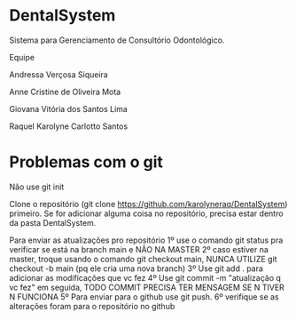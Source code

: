 # DentalSystem
Sistema para Gerenciamento de Consultório Odontológico. 

Equipe

Andressa Verçosa Siqueira

Anne Cristine de Oliveira Mota

Giovana Vitória dos Santos Lima

Raquel Karolyne Carlotto Santos


# Problemas com o git
Não use git init

Clone o repositório (git clone https://github.com/karolyneraq/DentalSystem) primeiro.
Se for adicionar alguma coisa no repositório, precisa estar dentro da pasta DentalSystem.

Para enviar as atualizações pro repositório
1º use o comando git status pra verificar se está na branch main e NÃO NA MASTER
2º caso estiver na master, troque usando o comando git checkout main, NUNCA UTILIZE git checkout -b main (pq ele cria uma nova branch)
3º Use git add . para adicionar as modificações que vc fez
4º Use git commit -m "atualização q vc fez" em seguida, TODO COMMIT PRECISA TER MENSAGEM SE N TIVER N FUNCIONA
5º Para enviar para o github use git push.
6º verifique se as alterações foram para o repositório no github